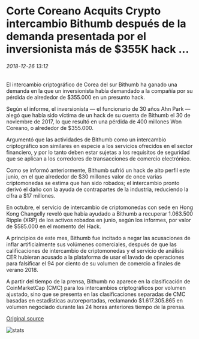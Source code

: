 # Corte Coreano Acquits Crypto intercambio Bithumb después de la demanda presentada por el inversionista más de $355K hack ...

###### 2018-12-26 13:12

El intercambio criptográfico de Corea del sur Bithumb ha ganado una demanda en la que un inversionista había demandado a la compañía por su pérdida de alrededor de $355.000 en un presunto hack.

Según el informe, el inversionista — el funcionario de 30 años Ahn Park — alegó que había sido víctima de un hack de su cuenta de Bithumb el 30 de noviembre de 2017, lo que resultó en una pérdida de 400 millones Won Coreano, o alrededor de $355.000.

Argumentó que las actividades de Bithumb como un intercambio criptográfico son similares en especie a los servicios ofrecidos en el sector financiero, y por lo tanto deben estar sujetas a los requisitos de seguridad que se aplican a los corredores de transacciones de comercio electrónico.

Como se informó anteriormente, Bithumb sufrió un hack de alto perfil este junio, en el que alrededor de $30 millones valor de once varias criptomonedas se estima que han sido robados; el intercambio pronto derivó el daño con la ayuda de contrapartes de la industria, reduciendo la cifra a $17 millones.

En octubre, el servicio de intercambio de criptomonedas con sede en Hong Kong Changelly reveló que había ayudado a Bithumb a recuperar 1.063.500 Ripple (XRP) de los activos robados en junio, según los informes, por valor de $585.000 en el momento del Hack.

A principios de este mes, Bithumb fue incitado a negar las acusaciones de inflar artificialmente sus volúmenes comerciales, después de que las calificaciones de intercambio de criptomonedas y el servicio de análisis CER hubieran acusado a la plataforma de usar el lavado de operaciones para falsificar el 94 por ciento de su volumen de comercio a finales de verano 2018.

A partir del tiempo de la prensa, Bithumb no aparece en la clasificación de CoinMarketCap (CMC) para los intercambios criptográficos por volumen ajustado, sino que se presenta en las clasificaciones separadas de CMC basadas en estadísticas autoreportadas, reclamando $1.617.305.865 en volumen negociado durante las 24 horas anteriores tiempo de la prensa.

[Original source](https://cointelegraph.com/news/korean-court-acquits-crypto-exchange-bithumb-after-investor-filed-lawsuit-over-355k-hack)

![stats](https://c.statcounter.com/11760860/0/a89fa40b/1/ "stats")